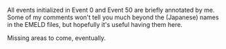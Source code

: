 All events initialized in Event 0 and Event 50 are briefly annotated by me. Some of my comments 
won't tell you much beyond the (Japanese) names in the EMELD files, but hopefully it's useful
having them here.

Missing areas to come, eventually.
